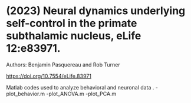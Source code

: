 # (2023) Neural dynamics underlying self-control in the primate subthalamic nucleus, eLife 12:e83971.
Authors: Benjamin Pasquereau and Rob Turner

https://doi.org/10.7554/eLife.83971


Matlab codes used to analyze behavioral and neuronal data .
-plot_behavior.m
-plot_ANOVA.m
-plot_PCA.m
